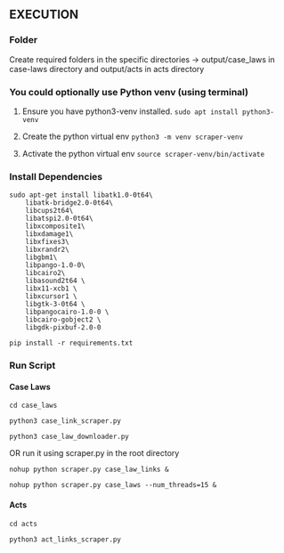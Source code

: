 ## EXECUTION

### Folder

Create required folders in the specific directories -> output/case_laws in case-laws directory and output/acts in acts directory

### You could optionally use Python venv (using terminal)

1. Ensure you have python3-venv installed.
`sudo apt install python3-venv`

2. Create the python virtual env
`python3 -m venv scraper-venv`

3. Activate the python virtual env
`source scraper-venv/bin/activate`

### Install Dependencies

    sudo apt-get install libatk1.0-0t64\
        libatk-bridge2.0-0t64\
        libcups2t64\
        libatspi2.0-0t64\
        libxcomposite1\
        libxdamage1\
        libxfixes3\
        libxrandr2\
        libgbm1\
        libpango-1.0-0\
        libcairo2\
        libasound2t64 \
        libx11-xcb1 \
        libxcursor1 \
        libgtk-3-0t64 \
        libpangocairo-1.0-0 \
        libcairo-gobject2 \
        libgdk-pixbuf-2.0-0

`pip install -r requirements.txt`

### Run Script

#### Case Laws

`cd case_laws`

`python3 case_link_scraper.py`

`python3 case_law_downloader.py`

OR run it using scraper.py in the root directory

`nohup python scraper.py case_law_links &`

`nohup python scraper.py case_laws --num_threads=15 &`

#### Acts

`cd acts`

`python3 act_links_scraper.py`
